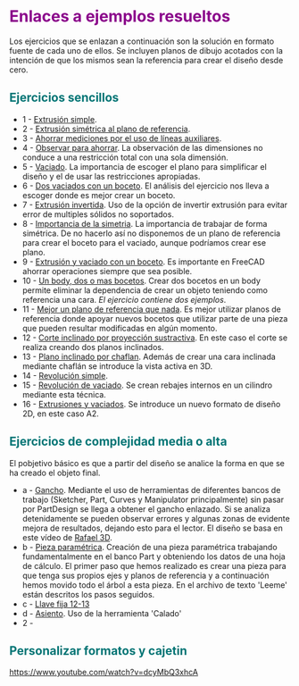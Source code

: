 # <FONT COLOR=#8B008B>Enlaces a ejemplos resueltos</font>
Los ejercicios que se enlazan a continuación son la solución en formato fuente de cada uno de ellos. Se incluyen planos de dibujo acotados con la intención de que los mismos sean la referencia para crear el diseño desde cero.

## <FONT COLOR=#007575>**Ejercicios sencillos**</font>

* 1 - [Extrusión simple](../ejemplos/coleccion/src/1_Extrusion_simple.FCStd).
* 2 - [Extrusión simétrica al plano de referencia](../ejemplos/coleccion/src/2_Extrusion_simetrica_plano.FCStd).
* 3 - [Ahorrar mediciones por el uso de líneas auxiliares](../ejemplos/coleccion/src/3_ahorrar_medidas.FCStd).
* 4 - [Observar para ahorrar](../ejemplos/coleccion/src/4_observar_ahorra.FCStd). La observación de las dimensiones no conduce a una restricción total con una sola dimensión.
* 5 - [Vaciado](../ejemplos/coleccion/src/5_vaciado.FCStd). La importancia de escoger el plano para simplificar el diseño y el de usar las restricciones apropiadas.
* 6 - [Dos vaciados con un boceto](../ejemplos/coleccion/src/6_dos_vaciados.FCStd). El análisis del ejercicio nos lleva a escoger donde es mejor crear un boceto.
* 7 - [Extrusión invertida](../ejemplos/coleccion/src/7_extrusión_invertida.FCStd). Uso de la opción de invertir extrusión para evitar error de multiples sólidos no soportados.
* 8 - [Importancia de la simetria](../ejemplos/coleccion/src/8_importancia_simetria.FCStd). La importancia de trabajar de forma simétrica. De no hacerlo así no disponemos de un plano de referencia para crear el boceto para el vaciado, aunque podríamos crear ese plano.
* 9 - [Extrusión y vaciado con un boceto](../ejemplos/coleccion/src/9_un_boceto_extr_vaciado.FCStd). Es importante en FreeCAD ahorrar operaciones siempre que sea posible.
* 10 - [Un body, dos o mas bocetos](../ejemplos/coleccion/src/10_unbody_dos_bocetos.FCStd). Crear dos bocetos en un body permite eliminar la dependencia de crear un objeto teniendo como referencia una cara. *El ejercicio contiene dos ejemplos*.
* 11 - [Mejor un plano de referencia que nada](../ejemplos/coleccion/src/11_mejor-plano-ref.FCStd). Es mejor utilizar planos de referencia donde apoyar nuevos bocetos que utilizar parte de una pieza que pueden resultar modificadas en algún momento.
* 12 - [Corte inclinado por proyección sustractiva](../ejemplos/coleccion/src/12_cortexproyeccion.FCStd). En este caso el corte se realiza creando dos planos inclinados.
* 13 - [Plano inclinado por chaflan](../ejemplos/coleccion/src/13_chaflan.FCStd). Además de crear una cara inclinada mediante chaflán se introduce la vista activa en 3D.
* 14 - [Revolución simple](../ejemplos/coleccion/src/14_revolucion_simple.FCStd).
* 15 - [Revolución de vaciado](../ejemplos/coleccion/src/15_rev_vaciado.FCStd). Se crean rebajes internos en un cilindro mediante esta técnica.
* 16 - [Extrusiones y vaciados](../ejemplos/coleccion/src/16_extrusiones_vaciados.FCStd). Se introduce un nuevo formato de diseño 2D, en este caso A2.
  
## <FONT COLOR=#007575>**Ejercicios de complejidad media o alta**</font>
El pobjetivo básico es que a partir del diseño se analice la forma en que se ha creado el objeto final.

* a - [Gancho](../ejemplos/coleccion/src/a_gancho.FCStd). Mediante el uso de herramientas de diferentes bancos de trabajo (Sketcher, Part, Curves y Manipulator principalmente) sin pasar por PartDesign se llega a obtener el gancho enlazado. Si se analiza detenidamente se pueden observar errores y algunas zonas de evidente mejora de resultados, dejando esto para el lector. El diseño se basa en este vídeo de [Rafael 3D](https://www.youtube.com/watch?v=OsO8zN9nVZQ).
* b - [Pieza paramétrica](../ejemplos/coleccion/src/b_pieza_parametrica.FCStd). Creación de una pieza paramétrica trabajando fundamentalmente en el banco Part y obteniendo los datos de una hoja de cálculo. El primer paso que hemos realizado es crear una pieza para que tenga sus propios ejes y planos de referencia y a continuación hemos movido todo el árbol a esta pieza. En el archivo de texto 'Leeme' están descritos los pasos seguidos.
* c - [Llave fija 12-13](../ejemplos/coleccion/src/c_llave_fija_12_13.FCStd)
* d - [Asiento](../ejemplos/coleccion/src/d_asiento.FCStd). Uso de la herramienta 'Calado'
* 2 - [](../ejemplos/coleccion/src/.FCStd)


## <FONT COLOR=#007575>**Personalizar formatos y cajetin**</font>
https://www.youtube.com/watch?v=dcyMbQ3xhcA